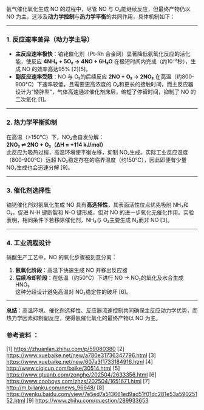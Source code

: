 

氨气催化氧化生成 NO 的过程中，尽管 NO 与 O₂能继续反应，但最终产物仍以 NO 为主，这涉及**动力学控制**与**热力学平衡**的共同作用，具体机制如下：

---

### **1. 反应速率差异（动力学主导）**  
- **主反应速率极快**：铂铑催化剂（Pt-Rh 合金网）显著降低氨氧化反应的活化能，使反应 **4NH₃ + 5O₂ → 4NO + 6H₂O** 在极短时间内完成（约10⁻³秒），生成 NO 的效率高达95% [2][5]。  
- **副反应速率受限**：NO 与 O₂的后续反应 **2NO + O₂ → 2NO₂** 在高温（约800-900℃）下速率较低，且需要更高浓度的 O₂和更长的接触时间，而主反应器设计为“矮胖型”，气体高速通过催化剂床层，缩短了停留时间，抑制了 NO 的二次氧化 [1]。

---

### **2. 热力学平衡抑制**  
在高温（>150℃）下，NO₂会自发分解：  
**2NO₂ ⇌ 2NO + O₂（ΔH = +114 kJ/mol）**  
此反应为吸热过程，高温环境使平衡左移，抑制 NO₂生成。实际工业反应温度（800-900℃）远超 NO₂稳定存在的临界温度（约150℃），因此即便有少量 NO₂生成也会迅速分解 [9]。

---

### **3. 催化剂选择性**  
铂铑催化剂对氨氧化生成 NO 具有**高选择性**，其表面活性位点优先吸附 NH₃和 O₂，促进 N-H 键断裂和 N-O 键形成，但对 NO 的进一步氧化无催化作用。实验表明，相同条件下若移除催化剂，NH₃与 O₂主要生成 N₂而非 NO [3]。

---

### **4. 工业流程设计**  
硝酸生产工艺中，NO 的氧化步骤被刻意分离：  
1. **氨氧化阶段**：高温下快速生成 NO 并移出反应器  
2. **后续冷却阶段**：在低温（约50℃）下进行 NO → NO₂的氧化及水合生成 HNO₃  
这种分段设计避免高温对 NO₂稳定性的破坏 [6]。

---

**总结**：高温环境、催化剂选择性、反应器流速控制共同确保主反应动力学优势，而热力学因素抑制副反应，使得氨催化氧化的最终产物以 NO 为主。

### 参考资料 ：
[1] https://zhuanlan.zhihu.com/p/59080380
[2] https://www.xuebaike.net/new/a780e31736347796.html
[3] https://www.xuebaike.net/new/607a3f1733184916.html
[4] http://www.ciqicup.com/baike/30514.html
[5] https://www.gtuanb.com/zonghe/202504/2633356.html
[6] https://www.cooboys.com/zhzs/202504/1651671.html
[7] http://m.bilianku.com/news_96648/
[8] https://wenku.baidu.com/view/7e5ed7a513661ed9ad51f01dc281e53a59025152.html
[9] https://www.zhihu.com/question/289933653